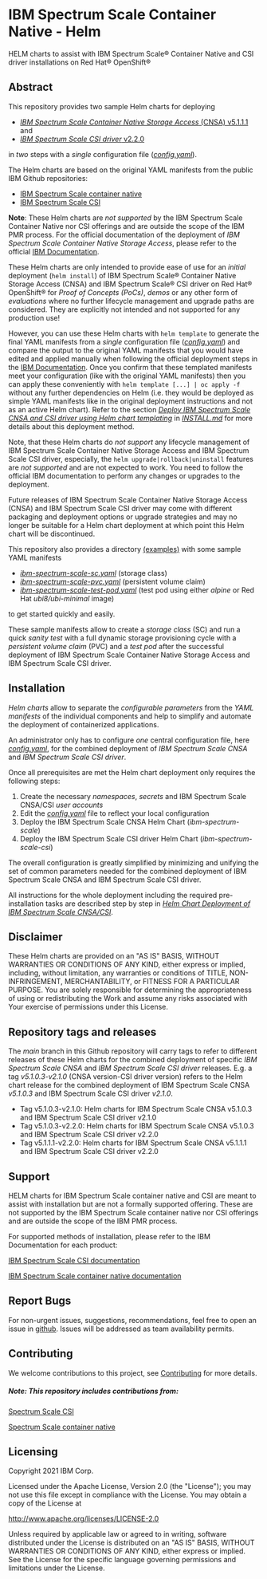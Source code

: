 # IBM Spectrum Scale Container Native - Helm

HELM charts to assist with IBM Spectrum Scale® Container Native and CSI driver installations on Red Hat® OpenShift®

## Abstract

This repository provides two sample Helm charts for deploying

- [*IBM Spectrum Scale Container Native Storage Access* (CNSA) v5.1.1.1](https://www.ibm.com/docs/en/scalecontainernative?topic=spectrum-scale-container-native-storage-access-5111) and 
- [*IBM Spectrum Scale CSI driver* v2.2.0](https://www.ibm.com/docs/en/spectrum-scale-csi?topic=spectrum-scale-container-storage-interface-driver-220) 

in *two* steps with a *single* configuration file ([*config.yaml*](config.yaml)).

The Helm charts are based on the original YAML manifests from the public IBM Github repositories:

- [IBM Spectrum Scale container native](https://github.com/IBM/ibm-spectrum-scale-container-native)
- [IBM Spectrum Scale CSI](https://github.com/IBM/ibm-spectrum-scale-csi)

**Note**: These Helm charts are *not supported* by the IBM Spectrum Scale Container Native nor CSI offerings and are outside the scope of the IBM PMR process.
For the official documentation of the deployment of *IBM Spectrum Scale Container Native Storage Access*, 
please refer to the official [IBM Documentation](https://www.ibm.com/docs/en/scalecontainernative).

These Helm charts are only intended to provide ease of use for an *initial* deployment (`helm install`) of 
IBM Spectrum Scale® Container Native Storage Access (CNSA) and IBM Spectrum Scale® CSI driver on Red Hat® OpenShift®
for *Proof of Concepts (PoCs)*, *demos* or any other form of *evaluations* where no further lifecycle management and upgrade paths are considered. 
They are explicitly not intended and not supported for any production use! 

However, you can use these Helm charts with `helm template` to generate the final YAML manifests from a *single* configuration file ([*config.yaml*](config.yaml))
and compare the output to the original YAML manifests that you would have edited and applied manually when following the official deployment steps in the 
[IBM Documentation](https://www.ibm.com/docs/en/scalecontainernative).
Once you confirm that these templated manifests meet your configuration (like with the original YAML manifests) then you can apply these 
conveniently with `helm template [...] | oc apply -f` without any further dependencies on Helm 
(i.e. they would be deployed as simple YAML manifests like in the original deployment instructions and not as an active Helm chart).
Refer to the section [*Deploy IBM Spectrum Scale CNSA and CSI driver using Helm chart templating*](INSTALL.md#deploy-ibm-spectrum-scale-cnsa-and-csi-driver-using-helm-chart-templating)
in [*INSTALL.md*](INSTALL.md) for more details about this deployment method.

Note, that these Helm charts do _not support_ any lifecycle management of IBM Spectrum Scale Container Native Storage Access and IBM Spectrum Scale CSI driver, 
especially, the `helm upgrade|rollback|uninstall` features are _not supported_ and are not expected to work. You need to follow the official IBM documentation to perform
any changes or upgrades to the deployment.

Future releases of IBM Spectrum Scale Container Native Storage Access (CNSA) and IBM Spectrum Scale CSI driver may come with different packaging and deployment options
or upgrade strategies and may no longer be suitable for a Helm chart deployment at which point this Helm chart will be discontinued.

This repository also provides a directory [(examples)](examples/) with some sample YAML manifests 

- [*ibm-spectrum-scale-sc.yaml*](examples/ibm-spectrum-scale-sc.yaml) (storage class)
- [*ibm-spectrum-scale-pvc.yaml*](examples/ibm-spectrum-scale-pvc.yaml) (persistent volume claim) 
- [*ibm-spectrum-scale-test-pod.yaml*](examples/ibm-spectrum-scale-test-pod.yaml) (test pod using either *alpine* or Red Hat *ubi8/ubi-minimal* image)

to get started quickly and easily. 

These sample manifests allow to create a *storage class* (SC) and run a quick *sanity test* with a full dynamic storage provisioning cycle 
with a *persistent volume claim* (PVC) and a *test pod* after the successful deployment 
of IBM Spectrum Scale Container Native Storage Access and IBM Spectrum Scale CSI driver.


## Installation

*Helm charts* allow to separate the *configurable parameters* from the *YAML manifests* of the individual components
and help to simplify and automate the deployment of containerized applications. 

An administrator only has to configure *one* central configuration file, here [*config.yaml*](config.yaml),
for the combined deployment of *IBM Spectrum Scale CNSA* and *IBM Spectrum Scale CSI driver*.

Once all prerequisites are met the Helm chart deployment only requires the following steps:
1. Create the necessary *namespaces*, *secrets* and IBM Spectrum Scale CNSA/CSI *user accounts*  
2. Edit the [*config.yaml*](config.yaml) file to reflect your local configuration
3. Deploy the IBM Spectrum Scale CNSA Helm Chart (*ibm-spectrum-scale*)
4. Deploy the IBM Spectrum Scale CSI driver Helm Chart (*ibm-spectrum-scale-csi*)

The overall configuration is greatly simplified by minimizing and unifying the set of common parameters needed for the 
combined deployment of IBM Spectrum Scale CNSA and IBM Spectrum Scale CSI driver.

All instructions for the whole deployment including the required pre-installation tasks are described step by step in 
[*Helm Chart Deployment of IBM Spectrum Scale CNSA/CSI*](INSTALL.md).


## Disclaimer

These Helm charts are provided on an "AS IS" BASIS, 
WITHOUT WARRANTIES OR CONDITIONS OF ANY KIND, either express or
implied, including, without limitation, any warranties or conditions
of TITLE, NON-INFRINGEMENT, MERCHANTABILITY, or FITNESS FOR A
PARTICULAR PURPOSE. You are solely responsible for determining the
appropriateness of using or redistributing the Work and assume any
risks associated with Your exercise of permissions under this License.


## Repository tags and releases

The *main* branch in this Github repository will carry tags to refer to different releases of these Helm charts for the 
combined deployment of specific *IBM Spectrum Scale CNSA* and *IBM Spectrum Scale CSI driver* releases.
E.g. a tag *v5.1.0.3-v2.1.0* (CNSA version-CSI driver version) refers to the Helm chart release for the combined deployment of
IBM Spectrum Scale CNSA *v5.1.0.3* and IBM Spectrum Scale CSI driver *v2.1.0*.

- Tag v5.1.0.3-v2.1.0: Helm charts for IBM Spectrum Scale CNSA v5.1.0.3 and IBM Spectrum Scale CSI driver v2.1.0
- Tag v5.1.0.3-v2.2.0: Helm charts for IBM Spectrum Scale CNSA v5.1.0.3 and IBM Spectrum Scale CSI driver v2.2.0
- Tag v5.1.1.1-v2.2.0: Helm charts for IBM Spectrum Scale CNSA v5.1.1.1 and IBM Spectrum Scale CSI driver v2.2.0

## Support

HELM charts for IBM Spectrum Scale container native and CSI are meant to assist with installation but are not a formally supported offering. 
These are not supported by the IBM Spectrum Scale container native nor CSI offerings and are outside the scope of the IBM PMR process. 

For supported methods of installation, please refer to the IBM Documentation for each product:

[IBM Spectrum Scale CSI documentation](https://www.ibm.com/docs/en/spectrum-scale-csi)

[IBM Spectrum Scale container native documentation](https://www.ibm.com/docs/en/scalecontainernative)


## Report Bugs 

For non-urgent issues, suggestions, recommendations, feel free to open an issue in [github](https://github.com/IBM/ibm-spectrum-scale-container-native-helm/issues).
Issues will be addressed as team availability permits.


## Contributing

We welcome contributions to this project, see [Contributing](CONTRIBUTING.md) for more details.

##### Note: This repository includes contributions from:

[Spectrum Scale CSI](https://github.com/IBM/ibm-spectrum-scale-csi)

[Spectrum Scale container native](https://github.com/IBM/ibm-spectrum-scale-container-native)


## Licensing

Copyright 2021 IBM Corp.

Licensed under the Apache License, Version 2.0 (the "License");
you may not use this file except in compliance with the License.
You may obtain a copy of the License at

http://www.apache.org/licenses/LICENSE-2.0

Unless required by applicable law or agreed to in writing, software
distributed under the License is distributed on an "AS IS" BASIS,
WITHOUT WARRANTIES OR CONDITIONS OF ANY KIND, either express or implied.
See the License for the specific language governing permissions and
limitations under the License.
